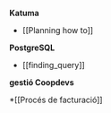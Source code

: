 **Katuma**

* [[Planning how to]]

**PostgreSQL**

* [[finding_query]]

**gestió Coopdevs**

*[[Procés de facturació]]